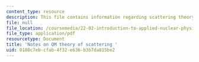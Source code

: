```yaml
---
content_type: resource
description: This file contains information regarding scattering theory.
file: null
file_location: /coursemedia/22-02-introduction-to-applied-nuclear-physics-spring-2012/0180c7ebcfab4f32e636b3b7da815be2_MIT22_02S12_read_scatter.pdf
file_type: application/pdf
resourcetype: Document
title: 'Notes on QM theory of scattering '
uid: 0180c7eb-cfab-4f32-e636-b3b7da815be2
---
```

